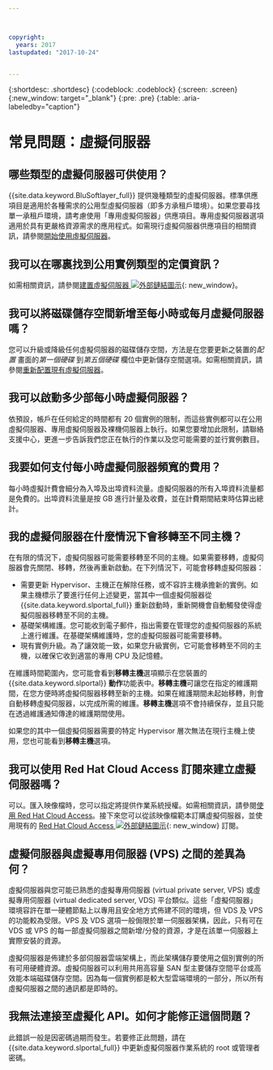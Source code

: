 ```yaml
---



copyright:
  years: 2017
lastupdated: "2017-10-24"


---
```


{:shortdesc: .shortdesc}
{:codeblock: .codeblock}
{:screen: .screen}
{:new_window: target="_blank"}
{:pre: .pre}
{:table: .aria-labeledby="caption"}


# 常見問題：虛擬伺服器  

## 哪些類型的虛擬伺服器可供使用？
{{site.data.keyword.BluSoftlayer_full}} 提供幾種類型的虛擬伺服器。標準供應項目是適用於各種需求的公用型虛擬伺服器（即多方承租戶環境）。如果您要尋找單一承租戶環境，請考慮使用「專用虛擬伺服器」供應項目。專用虛擬伺服器選項適用於具有更嚴格資源需求的應用程式。如需現行虛擬伺服器供應項目的相關資訊，請參閱[開始使用虛擬伺服器](../vsi/vsi_index.html)。

## 我可以在哪裏找到公用實例類型的定價資訊？
如需相關資訊，請參閱[建置虛擬伺服器 ![外部鏈結圖示](../icons/launch-glyph.svg "外部鏈結圖示")](https://www.ibm.com/cloud-computing/bluemix/virtual-servers){: new_window}。

## 我可以將磁碟儲存空間新增至每小時或每月虛擬伺服器嗎？
您可以升級或降級任何虛擬伺服器的磁碟儲存空間，方法是在您要更新之裝置的*配置* 畫面的*第一個硬碟* 到*第五個硬碟* 欄位中更新儲存空間選項。如需相關資訊，請參閱[重新配置現有虛擬伺服器](../vsi/vsi_reconfigure.html)。

## 我可以啟動多少部每小時虛擬伺服器？

依預設，帳戶在任何給定的時間都有 20 個實例的限制，而這些實例都可以在公用虛擬伺服器、專用虛擬伺服器及裸機伺服器上執行。如果您要增加此限制，請聯絡支援中心，更進一步告訴我們您正在執行的作業以及您可能需要的並行實例數目。

## 我要如何支付每小時虛擬伺服器頻寬的費用？

每小時虛擬計費會細分為入埠及出埠資料流量。虛擬伺服器的所有入埠資料流量都是免費的。出埠資料流量是按 GB 進行計量及收費，並在計費期間結束時估算出總計。

## 我的虛擬伺服器在什麼情況下會移轉至不同主機？

在有限的情況下，虛擬伺服器可能需要移轉至不同的主機。如果需要移轉，虛擬伺服器會先關閉、移轉，然後再重新啟動。在下列情況下，可能會移轉虛擬伺服器：

* 需要更新 Hypervisor、主機正在解除任務，或不容許主機承擔新的實例。如果主機標示了要進行任何上述變更，當其中一個虛擬伺服器從 {{site.data.keyword.slportal_full}} 重新啟動時，重新開機會自動觸發使得虛擬伺服器移轉至不同的主機。
* 基礎架構維護。您可能收到電子郵件，指出需要在管理您的虛擬伺服器的系統上進行維護。在基礎架構維護時，您的虛擬伺服器可能需要移轉。
* 現有實例升級。為了讓效能一致，如果您升級實例，它可能會移轉至不同的主機，以確保它收到適當的專用 CPU 及記憶體。

在維護時間範圍內，您可能會看到**移轉主機**選項顯示在您裝置的 {{site.data.keyword.slportal}} **動作**功能表中。**移轉主機**可讓您在指定的維護期間，在您方便時將虛擬伺服器移轉至新的主機。如果在維護期間未起始移轉，則會自動移轉虛擬伺服器，以完成所需的維護。**移轉主機**選項不會持續保存，並且只能在透過維護通知傳達的維護期間使用。

如果您的其中一個虛擬伺服器需要的特定 Hypervisor 層次無法在現行主機上使用，您也可能看到**移轉主機**選項。

## 我可以使用 Red Hat Cloud Access 訂閱來建立虛擬伺服器嗎？

可以。匯入映像檔時，您可以指定將提供作業系統授權。如需相關資訊，請參閱[使用 Red Hat Cloud Access](../infrastructure/image-templates/use-red-hat-cloud-access.html)。接下來您可以從該映像檔範本訂購虛擬伺服器，並使用現有的 [Red Hat Cloud Access ![外部鏈結圖示](../icons/launch-glyph.svg "外部鏈結圖示")](https://www.redhat.com/en/technologies/cloud-computing/cloud-access){: new_window} 訂閱。

## 虛擬伺服器與虛擬專用伺服器 (VPS) 之間的差異為何？

虛擬伺服器與您可能已熟悉的虛擬專用伺服器 (virtual private server, VPS) 或虛擬專用伺服器 (virtual dedicated server, VDS) 平台類似。這些「虛擬伺服器」環境容許在單一硬體節點上以專用且安全地方式佈建不同的環境，但 VDS 及 VPS 的功能較為受限。VPS 及 VDS 選項一般侷限於單一伺服器架構，因此，只有可在 VDS 或 VPS 的每一部虛擬伺服器之間新增/分發的資源，才是在該單一伺服器上實際安裝的資源。

虛擬伺服器是佈建於多部伺服器雲端架構上，而此架構儲存要使用之個別實例的所有可用硬體資源。虛擬伺服器可以利用共用高容量 SAN 型主要儲存空間平台或高效能本端磁碟儲存空間。因為每一個實例都是較大型雲端環境的一部分，所以所有虛擬伺服器之間的通訊都是即時的。

## 我無法連接至虛擬化 API。如何才能修正這個問題？

此錯誤一般是因密碼過期而發生。若要修正此問題，請在 {{site.data.keyword.slportal_full}} 中更新虛擬伺服器作業系統的 root 或管理者密碼。
